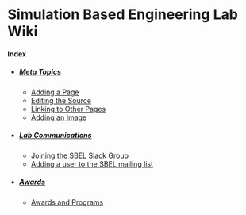 # Simulation Based Engineering Lab Wiki

#### Index
- ##### [Meta Topics](/meta/index.md)
	- [Adding a Page](/meta/adding-a-page.md)
	- [Editing the Source](/meta/editing-the-source.md)
	- [Linking to Other Pages](/meta/linking-to-other-pages.md)
	- [Adding an Image](/meta/adding-an-image.md)

- ##### [Lab Communications](/communication/index.md)
	- [Joining the SBEL Slack Group](/communication/joining-the-sbel-slack-group.md)
	- [Adding a user to the SBEL mailing list](/communication/adding-a-user-to-the-sbel-mailing-list.md)

- ##### [Awards](/awards/index.md)
    - [Awards and Programs](/awards/awards-and-programs.md)
